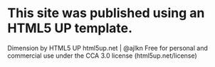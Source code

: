 # This site was published using an HTML5 UP template.

Dimension by HTML5 UP
html5up.net | @ajlkn
Free for personal and commercial use under the CCA 3.0 license (html5up.net/license)
